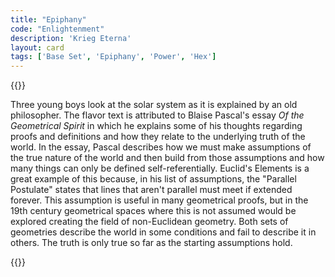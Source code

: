 ```yaml
---
title: "Epiphany"
code: "Enlightenment"
description: 'Krieg Eterna'
layout: card
tags: ['Base Set', 'Epiphany', 'Power', 'Hex']
---
```

{{<card-detail-page title="Enlightenment" artwork="The Orrery of Lutzen by Joseph Wright of Derby (1766)" >}}
<p class="rule-paragraph">
Three young boys look at the solar system as it is explained by an old philosopher. The flavor text is attributed to Blaise Pascal's essay <i>Of the Geometrical Spirit</i> in which he explains some of his thoughts regarding proofs and definitions and how they relate to the underlying truth of the world. In the essay, Pascal describes how we must make assumptions of the true nature of the world and then build from those assumptions and how many things can only be defined self-referentially. Euclid's Elements is a great example of this because, in his list of assumptions, the "Parallel Postulate" states that lines that aren't parallel must meet if extended forever. This assumption is useful in many geometrical proofs, but in the 19th century geometrical spaces where this is not assumed would be explored creating the field of non-Euclidean geometry. Both sets of geometries describe the world in some conditions and fail to describe it in others. The truth is only true so far as the starting assumptions hold.
</p>
{{</card-detail-page>}}